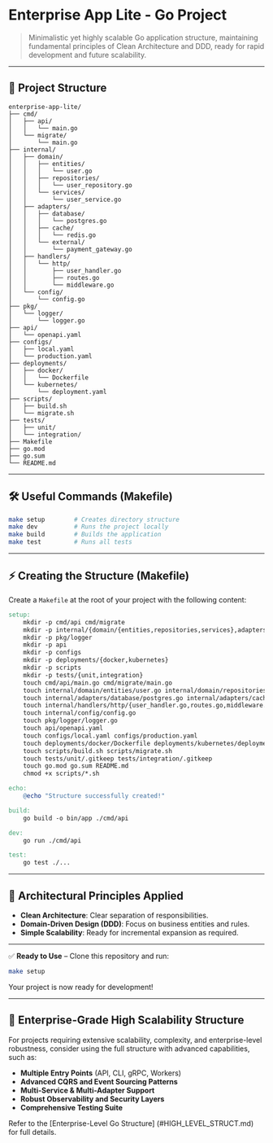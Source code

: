# Enterprise App Lite - Go Project

> Minimalistic yet highly scalable Go application structure, maintaining fundamental principles of Clean Architecture and DDD, ready for rapid development and future scalability.

---

## 🚀 Project Structure

```
enterprise-app-lite/
├── cmd/
│   ├── api/
│   │   └── main.go
│   └── migrate/
│       └── main.go
├── internal/
│   ├── domain/
│   │   ├── entities/
│   │   │   └── user.go
│   │   ├── repositories/
│   │   │   └── user_repository.go
│   │   └── services/
│   │       └── user_service.go
│   ├── adapters/
│   │   ├── database/
│   │   │   └── postgres.go
│   │   ├── cache/
│   │   │   └── redis.go
│   │   └── external/
│   │       └── payment_gateway.go
│   ├── handlers/
│   │   └── http/
│   │       ├── user_handler.go
│   │       ├── routes.go
│   │       └── middleware.go
│   └── config/
│       └── config.go
├── pkg/
│   └── logger/
│       └── logger.go
├── api/
│   └── openapi.yaml
├── configs/
│   ├── local.yaml
│   └── production.yaml
├── deployments/
│   ├── docker/
│   │   └── Dockerfile
│   └── kubernetes/
│       └── deployment.yaml
├── scripts/
│   ├── build.sh
│   └── migrate.sh
├── tests/
│   ├── unit/
│   └── integration/
├── Makefile
├── go.mod
├── go.sum
└── README.md
```

---

## 🛠️ Useful Commands (Makefile)

```bash
make setup        # Creates directory structure
make dev          # Runs the project locally
make build        # Builds the application
make test         # Runs all tests
```

---

## ⚡️ Creating the Structure (Makefile)

Create a `Makefile` at the root of your project with the following content:

```makefile
setup:
	mkdir -p cmd/api cmd/migrate
	mkdir -p internal/{domain/{entities,repositories,services},adapters/{database,cache,external},handlers/http,config}
	mkdir -p pkg/logger
	mkdir -p api
	mkdir -p configs
	mkdir -p deployments/{docker,kubernetes}
	mkdir -p scripts
	mkdir -p tests/{unit,integration}
	touch cmd/api/main.go cmd/migrate/main.go
	touch internal/domain/entities/user.go internal/domain/repositories/user_repository.go internal/domain/services/user_service.go
	touch internal/adapters/database/postgres.go internal/adapters/cache/redis.go internal/adapters/external/payment_gateway.go
	touch internal/handlers/http/{user_handler.go,routes.go,middleware.go}
	touch internal/config/config.go
	touch pkg/logger/logger.go
	touch api/openapi.yaml
	touch configs/local.yaml configs/production.yaml
	touch deployments/docker/Dockerfile deployments/kubernetes/deployment.yaml
	touch scripts/build.sh scripts/migrate.sh
	touch tests/unit/.gitkeep tests/integration/.gitkeep
	touch go.mod go.sum README.md
	chmod +x scripts/*.sh

echo:
	@echo "Structure successfully created!"

build:
	go build -o bin/app ./cmd/api

dev:
	go run ./cmd/api

test:
	go test ./...
```

---

## 📌 Architectural Principles Applied

* **Clean Architecture**: Clear separation of responsibilities.
* **Domain-Driven Design (DDD)**: Focus on business entities and rules.
* **Simple Scalability**: Ready for incremental expansion as required.

---

✅ **Ready to Use** – Clone this repository and run:

```bash
make setup
```

Your project is now ready for development!

---

## 🚀 Enterprise-Grade High Scalability Structure

For projects requiring extensive scalability, complexity, and enterprise-level robustness, consider using the full structure with advanced capabilities, such as:

* **Multiple Entry Points** (API, CLI, gRPC, Workers)
* **Advanced CQRS and Event Sourcing Patterns**
* **Multi-Service & Multi-Adapter Support**
* **Robust Observability and Security Layers**
* **Comprehensive Testing Suite**

Refer to the [Enterprise-Level Go Structure] (#HIGH_LEVEL_STRUCT.md) for full details.

